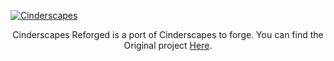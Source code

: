 [![Cinderscapes](https://i.imgur.com/rNUt2jD.png)](https://www.curseforge.com/minecraft/mc-mods/cinderscapes)

<p align="center">
Cinderscapes Reforged is a port of Cinderscapes to forge. You can find the Original project <a href=https://www.curseforge.com/minecraft/mc-mods/cinderscapes>Here</a>.
</p>
